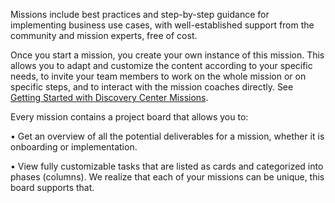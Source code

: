 Missions include best practices and step-by-step guidance for implementing business use cases, with well-established support from the community and mission experts, free of cost.

Once you start a mission, you create your own instance of this mission. This allows you to adapt and customize the content according to your specific needs, to invite your team members to work on the whole mission or on specific steps, and to interact with the mission coaches directly. See [Getting Started with Discovery Center Missions](https://discovery-center.cloud.sap/protected/index.html#/missiondetail/3918/3389/).

Every mission contains a project board that allows you to:

•	Get an overview of all the potential deliverables for a mission, whether it is onboarding or implementation.


• View fully customizable tasks that are listed as cards and categorized into phases (columns). We realize that each of your missions can be unique, this board supports that.




